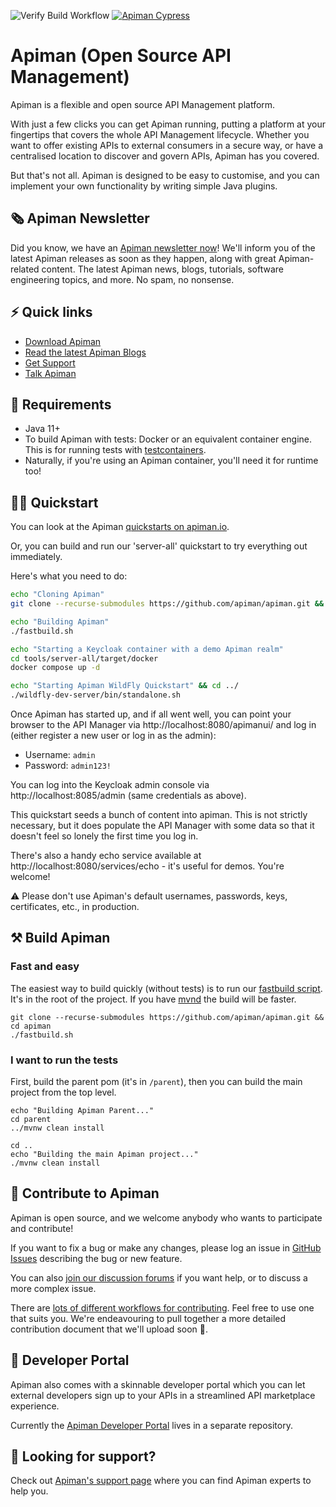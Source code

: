 ![Verify Build Workflow](https://github.com/Apiman/apiman/workflows/Verify%20Build%20Workflow/badge.svg)
[![Apiman Cypress](https://img.shields.io/endpoint?url=https://dashboard.cypress.io/badge/simple/tpeh3n/master&style=flat&logo=cypress)](https://dashboard.cypress.io/projects/tpeh3n/runs)

# Apiman (Open Source API Management)

Apiman is a flexible and open source API Management platform.

With just a few clicks you can get Apiman running, putting a platform at your fingertips that covers the whole API Management lifecycle. Whether you want to offer existing APIs to external consumers in a secure way, or have a centralised location to discover and govern APIs, Apiman has you covered.

But that's not all. Apiman is designed to be easy to customise, and you can implement your own functionality by writing simple Java plugins.

## 🗞️ Apiman Newsletter

Did you know, we have an [Apiman newsletter now](https://www.apiman.io/#newsletter)! We'll inform you of the latest Apiman releases as soon as they happen, along with great Apiman-related content. The latest Apiman news, blogs, tutorials, software engineering topics, and more. No spam, no nonsense.

## ⚡️ Quick links

* [Download Apiman](https://www.apiman.io/download.html)
* [Read the latest Apiman Blogs](https://www.apiman.io/blog/)
* [Get Support](https://www.apiman.io/support.html)
* [Talk Apiman](https://github.com/apiman/apiman/discussions)

## 📖 Requirements

- Java 11+
- To build Apiman with tests: Docker or an equivalent container engine. This is for running tests with [testcontainers](https://www.testcontainers.org/supported_docker_environment/). 
- Naturally, if you're using an Apiman container, you'll need it for runtime too!

## 🏃‍♂️ Quickstart

You can look at the Apiman [quickstarts on apiman.io](https://www.apiman.io).

Or, you can build and run our 'server-all' quickstart to try everything out immediately.

Here's what you need to do:

```bash
echo "Cloning Apiman"
git clone --recurse-submodules https://github.com/apiman/apiman.git && cd apiman

echo "Building Apiman"
./fastbuild.sh

echo "Starting a Keycloak container with a demo Apiman realm"
cd tools/server-all/target/docker
docker compose up -d

echo "Starting Apiman WildFly Quickstart" && cd ../
./wildfly-dev-server/bin/standalone.sh
```

Once Apiman has started up, and if all went well, you can point your browser to the API Manager via http://localhost:8080/apimanui/ and log in (either register a new user or log in as the admin):

* Username: `admin`
* Password: `admin123!`

You can log into the Keycloak admin console via http://localhost:8085/admin (same credentials as above).

This quickstart seeds a bunch of content into apiman. This is not strictly necessary, but it does populate the API Manager with some data so that it doesn't feel so lonely the first time you log in.

There's also a handy echo service available at http://localhost:8080/services/echo - it's useful for demos. You're welcome!

⚠️ Please don't use Apiman's default usernames, passwords, keys, certificates, etc., in production.

## ⚒️ Build Apiman

### Fast and easy

The easiest way to build quickly (without tests) is to run our [fastbuild script](https://github.com/apiman/apiman/blob/master/fastbuild.sh). It's in the root of the project. If you have [mvnd](https://github.com/apache/maven-mvnd/) the build will be faster.

```shell
git clone --recurse-submodules https://github.com/apiman/apiman.git && cd apiman
./fastbuild.sh 
```

### I want to run the tests

First, build the parent pom (it's in `/parent`), then you can build the main project from the top level.

```shell
echo "Building Apiman Parent..."
cd parent
../mvnw clean install

cd ..
echo "Building the main Apiman project..."
./mvnw clean install
```

## 👷 Contribute to Apiman

Apiman is open source, and we welcome anybody who wants to participate and contribute!

If you want to fix a bug or make any changes, please log an issue in [GitHub Issues](https://github.com/apiman/apiman/issues) describing the bug or new feature. 

You can also [join our discussion forums](https://github.com/apiman/apiman/discussions) if you want help, or to discuss a more complex issue.

There are [lots of different workflows for contributing](https://docs.github.com/en/github/collaborating-with-pull-requests/proposing-changes-to-your-work-with-pull-requests/creating-a-pull-request). Feel free to use one that suits you. We're endeavouring to pull together a more detailed contribution document that we'll upload soon 🙌.

## 🔎 Developer Portal

Apiman also comes with a skinnable developer portal which you can let external developers sign up to your APIs in a streamlined API marketplace experience. 

Currently the [Apiman Developer Portal](https://github.com/apiman/apiman-developer-portal) lives in a separate repository.

## 🙋 Looking for support?

Check out [Apiman's support page](https://www.apiman.io/support.html) where you can find Apiman experts to help you.
